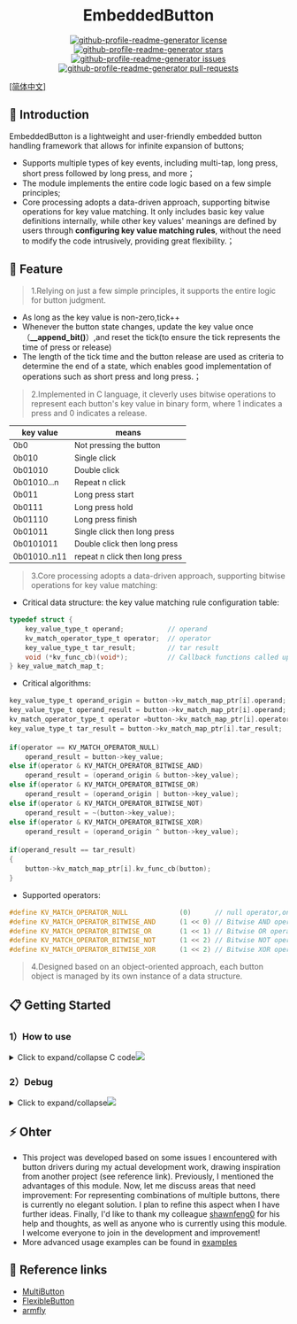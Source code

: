 <h1 align="center">EmbeddedButton</h1>

<p align="center">
<a href="https://github.com/530china/EmbeddedButton/blob/master/LICENSE" target="blank">
<img src="https://img.shields.io/github/license/rahuldkjain/github-profile-readme-generator?style=flat-square" alt="github-profile-readme-generator license" />
</a>
<a href="https://github.com/530china/EmbeddedButton/stargazers" target="blank">
<img src="https://img.shields.io/github/stars/rahuldkjain/github-profile-readme-generator?style=flat-square" alt="github-profile-readme-generator stars"/>
</a>
<a href="https://github.com/530china/EmbeddedButton/issues" target="blank">
<img src="https://img.shields.io/github/issues/rahuldkjain/github-profile-readme-generator?style=flat-square" alt="github-profile-readme-generator issues"/>
</a>
<a href="https://github.com/530china/EmbeddedButton/pulls" target="blank">
<img src="https://img.shields.io/github/issues-pr/rahuldkjain/github-profile-readme-generator?style=flat-square" alt="github-profile-readme-generator pull-requests"/>
</a>
</p>

 <p text-align="">
    <a href="./docs/README_zh-CN.md">[简体中文]</a>
</p>

<h2>👋 Introduction</h2>
EmbeddedButton is a lightweight and user-friendly embedded button handling framework that allows for infinite expansion of buttons;

- Supports multiple types of key events, including multi-tap, long press, short press followed by long press, and more；
- The module implements the entire code logic based on a few simple principles;
- Core processing adopts a data-driven approach, supporting bitwise operations for key value matching. It only includes basic key value definitions internally, while other key values' meanings are defined by users through **configuring key value matching rules**, without the need to modify the code intrusively, providing great flexibility.；

## 🌱 Feature

> 1.Relying on just a few simple principles, it supports the entire logic for button judgment.
- As long as the key value is non-zero,tick++
- Whenever the button state changes, update the key value once（**__append_bit()**）,and reset the tick(to ensure the tick represents the time of press or release)
- The length of the tick time and the button release are used as criteria to determine the end of a state, which enables good implementation of operations such as short press and long press.；

> 2.Implemented in C language, it cleverly uses bitwise operations to represent each button's key value in binary form, where 1 indicates a press and 0 indicates a release.

key value | means
--- | ---
0b0 | Not pressing the button
0b010 | Single click
0b01010 | Double click
0b01010...n |  Repeat n click
0b011 | Long press start
0b0111| Long press hold
0b01110|Long press finish
0b01011|Single click then long press
0b0101011 | Double click then long press
0b01010..n11 | repeat n click then long press

> 3.Core processing adopts a data-driven approach, supporting bitwise operations for key value matching:
- Critical data structure: the key value matching rule configuration table:
```c
typedef struct {
    key_value_type_t operand;           // operand
    kv_match_operator_type_t operator;  // operator
    key_value_type_t tar_result;        // tar result
    void (*kv_func_cb)(void*);          // Callback functions called upon matching.
} key_value_match_map_t;

```
- Critical algorithms:
```c
key_value_type_t operand_origin = button->kv_match_map_ptr[i].operand;
key_value_type_t operand_result = button->kv_match_map_ptr[i].operand;
kv_match_operator_type_t operator =button->kv_match_map_ptr[i].operator;
key_value_type_t tar_result = button->kv_match_map_ptr[i].tar_result;

if(operator == KV_MATCH_OPERATOR_NULL)
    operand_result = button->key_value;
else if(operator & KV_MATCH_OPERATOR_BITWISE_AND)
    operand_result = (operand_origin & button->key_value);
else if(operator & KV_MATCH_OPERATOR_BITWISE_OR)
    operand_result = (operand_origin | button->key_value);
else if(operator & KV_MATCH_OPERATOR_BITWISE_NOT)
    operand_result = ~(button->key_value);
else if(operator & KV_MATCH_OPERATOR_BITWISE_XOR)
    operand_result = (operand_origin ^ button->key_value);

if(operand_result == tar_result)
{
    button->kv_match_map_ptr[i].kv_func_cb(button);
}
```

- Supported operators:
```c
#define KV_MATCH_OPERATOR_NULL             (0)      // null operator,only judge by(key_value == tar_result)?, this is default
#define KV_MATCH_OPERATOR_BITWISE_AND      (1 << 0) // Bitwise AND operator,(operand & key_value == tar_result)?
#define KV_MATCH_OPERATOR_BITWISE_OR       (1 << 1) // Bitwise OR operator,(operand | key_value == tar_result)?
#define KV_MATCH_OPERATOR_BITWISE_NOT      (1 << 2) // Bitwise NOT operator,(~ key_value == tar_result)?
#define KV_MATCH_OPERATOR_BITWISE_XOR      (1 << 2) // Bitwise XOR operator,(operand ^ key_value == tar_result)?
```

> 4.Designed based on an object-oriented approach, each button object is managed by its own instance of a data structure.

## 📋 Getting Started

### 1）How to use
<details>
<summary>Click to expand/collapse C code<img src="https://media.giphy.com/media/WUlplcMpOCEmTGBtBW/giphy.gif" width="30"></summary>

- Using the callback method as an example:
```c
// 1.Include header file
#include "embedded_button.h"

// 2.Define button entities
struct button_obj_t button1;

// 3.Configure the GPIO level read interface
uint8_t read_button_pin(uint8_t button_id)
{
    // you can share the GPIO read function with multiple Buttons
    switch(button_id)
    {
        case 0:
            return get_button1_value(); // User-implemented
            break;

        default:
            return 0;
            break;
    }

    return 0;
}

// 4. Configure key value matching rules (set up callback events)
void single_click_handle(void* btn)
{
    //do something...
    printf("/****single click****/\r\n");
}

void double_click_handle(void* btn)
{
    //do something...
    printf("/****double click****/\r\n");
}

void long_press_handle(void* btn)
{
    //do something...
    printf("/****long press****/\r\n");
}

void single_click_then_long_press_handle(void* btn)
{
    //do something...
    printf("/****single click and long press****/\r\n");
}

void quintuple_click_handle(void* btn)
{
    //do something...
    if(check_is_repeat_click_mode(btn))
        printf("/****quintuple click****/\r\n");
}

const key_value_match_map_t button1_map[] =
{
    {
        .tar_result = SINGLE_CLICK_KV,
        .kv_func_cb = single_click_handle
    },
    {
        .tar_result = DOUBLE_CLICK_KV,
        .kv_func_cb = double_click_handle
    },
    {
        .tar_result = LONG_PRESEE_START,
        .kv_func_cb = long_press_handle
    },
    {
        .tar_result = SINGLE_CLICK_THEN_LONG_PRESS_KV,
        .kv_func_cb = single_click_then_long_press_handle
    },
    {
        .operand = 0b1010101010,
        .operator = KV_MATCH_OPERATOR_BITWISE_AND,
        .tar_result = 0b1010101010,
        .kv_func_cb = quintuple_click_handle
    }
};

int main()
{
/************************************************
****5.Initialize button objects, where the parameter means:
****
****- Button entities
****- Bind the GPIO level read interface for the button**read_button1_pin()**
****- Set the effective trigger level"
****- Button ID
****- Key value matching rule configuration table
****- Size of Key value matching rule configuration table
*************************************************/
    button_init(&button1, read_button_pin, 0, 0, button1_map, ARRAY_SIZE(button1_map));
    // 6.Button start
    button_start(&button1);

    // 7. Set up a timer with a 5ms interval to periodically call the button background processing function **button_ticks()**
    __timer_start(button_ticks, 0, 5);

    while(1)
    {}
}
```
![Alt text](image.png)
<br></details>

### 2）Debug

<details>
<summary>Click to expand/collapse<img src="https://media.giphy.com/media/WUlplcMpOCEmTGBtBW/giphy.gif" width="30"></summary>

- Defining the **EB_DEBUG_PRINTF** macro will enable key value printing, for example, as shown below, you need to replace printf with your own print function:
```c
#define EB_DEBUG_PRINTF printf
```
![alt text](./docs/key_value_log.png)
<br></details>

## ⚡ Ohter
- This project was developed based on some issues I encountered with button drivers during my actual development work, drawing inspiration from another project (see reference link). Previously, I mentioned the advantages of this module. Now, let me discuss areas that need improvement: For representing combinations of multiple buttons, there is currently no elegant solution. I plan to refine this aspect when I have further ideas. Finally, I'd like to thank my colleague [shawnfeng0](https://github.com/shawnfeng0) for his help and thoughts, as well as anyone who is currently using this module. I welcome everyone to join in the development and improvement!
- More advanced usage examples can be found in [examples](./examples/README.md)

## 💬 Reference links
- [MultiButton](https://github.com/0x1abin/MultiButton)
- [FlexibleButton](https://github.com/murphyzhao/FlexibleButton/tree/master)
- [armfly](https://www.armbbs.cn/forum.php?mod=viewthread&tid=111527&highlight=%B0%B4%BC%FC)
